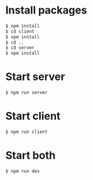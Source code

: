 # Install packages

```bash
$ npm install
$ cd client
$ npm install
$ cd ..
$ cd server
$ npm install
```

# Start server

```bash
$ npm run server
```

# Start client

```bash
$ npm run client
```

# Start both

```bash
$ npm run dev
```